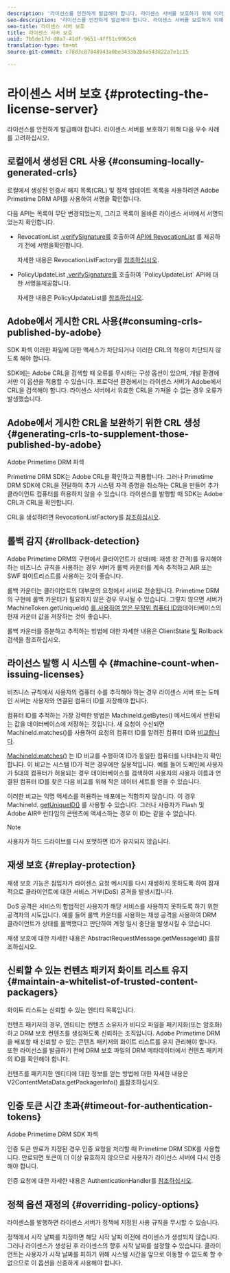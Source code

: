 ```yaml
---
description: '라이선스를 안전하게 발급해야 합니다. 라이센스 서버를 보호하기 위해 이러한 우수 사례를 고려하십시오 '
seo-description: '라이선스를 안전하게 발급해야 합니다. 라이센스 서버를 보호하기 위해 이러한 우수 사례를 고려하십시오 '
seo-title: 라이센스 서버 보호
title: 라이센스 서버 보호
uuid: 7b5de17d-d0a7-41df-9651-4ff51c9965c6
translation-type: tm+mt
source-git-commit: c78d3c87848943a0be3433b2b6a543822a7e1c15

---
```



# 라이센스 서버 보호 {#protecting-the-license-server}

라이선스를 안전하게 발급해야 합니다. 라이센스 서버를 보호하기 위해 다음 우수 사례를 고려하십시오.

## 로컬에서 생성된 CRL 사용 {#consuming-locally-generated-crls}

로컬에서 생성된 인증서 해지 목록(CRL) 및 정책 업데이트 목록을 사용하려면 Adobe Primetime DRM API를 사용하여 서명을 확인합니다.

다음 API는 목록이 무단 변경되었는지, 그리고 목록이 올바른 라이센스 서버에서 서명되었는지 확인합니다.

* RevocationList [.verifySignature를](https://help.adobe.com/en_US/primetime/api/drm-apis/server/javadocs-flashaccess-pro/com/adobe/flashaccess/sdk/revocation/RevocationList.html#verifySignature(java.security.cert.X509Certificate)) 호출하여 [API에 RevocationList](https://help.adobe.com/en_US/primetime/api/drm-apis/server/javadocs-flashaccess-pro/com/adobe/flashaccess/sdk/revocation/RevocationList.html) 를 제공하기 전에 서명을확인합니다.

   자세한 내용은 RevocationListFactory를 [참조하십시오](https://help.adobe.com/en_US/primetime/api/drm-apis/server/javadocs-flashaccess-pro/com/adobe/flashaccess/sdk/revocation/RevocationListFactory.html).

* PolicyUpdateList [.verifySignature를](https://help.adobe.com/en_US/primetime/api/drm-apis/server/javadocs-flashaccess-pro/com/adobe/flashaccess/sdk/policyupdate/PolicyUpdateList.html#verifySignature(java.security.cert.X509Certificate)) 호출하여 `PolicyUpdateList` API에 대한 서명을제공합니다.

   자세한 내용은 PolicyUpdateList를 [참조하십시오](https://help.adobe.com/en_US/primetime/api/drm-apis/server/javadocs-flashaccess-pro/com/adobe/flashaccess/sdk/policyupdate/PolicyUpdateList.html).

## Adobe에서 게시한 CRL 사용{#consuming-crls-published-by-adobe}

SDK 파섹 이러한 파일에 대한 액세스가 차단되거나 이러한 CRL의 적용이 차단되지 않도록 해야 합니다.

SDK에는 Adobe CRL을 검색할 때 오류를 무시하는 구성 옵션이 있으며, 개발 환경에서만 이 옵션을 적용할 수 있습니다. 프로덕션 환경에서는 라이센스 서버가 Adobe에서 CRL을 검색해야 합니다. 라이센스 서버에서 유효한 CRL을 가져올 수 없는 경우 오류가 발생했습니다.

## Adobe에서 게시한 CRL을 보완하기 위한 CRL 생성{#generating-crls-to-supplement-those-published-by-adobe}

Adobe Primetime DRM 파섹

Primetime DRM SDK는 Adobe CRL을 확인하고 적용합니다. 그러나 Primetime DRM SDK에 CRL을 전달하여 추가 시스템 자격 증명을 취소하는 CRL을 만들어 추가 클라이언트 컴퓨터를 허용하지 않을 수 있습니다. 라이센스를 발행할 때 SDK는 Adobe CRL과 CRL을 확인합니다.

CRL을 생성하려면 RevocationListFactory를 [참조하십시오](https://help.adobe.com/en_US/primetime/api/drm-apis/server/javadocs-flashaccess-pro/com/adobe/flashaccess/sdk/revocation/RevocationListFactory.html).

## 롤백 감지 {#rollback-detection}

Adobe Primetime DRM의 구현에서 클라이언트가 상태(예: 재생 창 간격)를 유지해야 하는 비즈니스 규칙을 사용하는 경우 서버가 롤백 카운터를 계속 추적하고 AIR 또는 SWF 화이트리스트를 사용하는 것이 좋습니다.

롤백 카운터는 클라이언트의 대부분의 요청에서 서버로 전송됩니다. Primetime DRM의 구현에 롤백 카운터가 필요하지 않은 경우 무시될 수 있습니다. 그렇지 않으면 서버가 MachineToken.getUniqueId() [를 사용하여 얻은 무작위 컴퓨터 ID와](https://help.adobe.com/en_US/primetime/api/drm-apis/server/javadocs-flashaccess-pro/com/adobe/flashaccess/sdk/cert/MachineId.html#getUniqueId())데이터베이스의 현재 카운터 값을 저장하는 것이 좋습니다.

롤백 카운터를 증분하고 추적하는 방법에 대한 자세한 내용은 ClientState [및](https://help.adobe.com/en_US/primetime/api/drm-apis/server/javadocs-flashaccess-pro/com/adobe/flashaccess/sdk/protocol/ClientState.html) Rollback 검색을 참조하십시오.

## 라이선스 발행 시 시스템 수 {#machine-count-when-issuing-licenses}

비즈니스 규칙에서 사용자의 컴퓨터 수를 추적해야 하는 경우 라이센스 서버 또는 도메인 서버는 사용자와 연결된 컴퓨터 ID를 저장해야 합니다.

컴퓨터 ID를 추적하는 가장 강력한 방법은 MachineId.getBytes() [](https://help.adobe.com/en_US/primetime/api/drm-apis/server/javadocs-flashaccess-pro/com/adobe/flashaccess/sdk/cert/MachineId.html#getBytes()) 메서드에서 반환되는 값을 데이터베이스에 저장하는 것입니다. 새 요청이 수신되면 MachineId.matches()를 사용하여 요청의 컴퓨터 ID를 알려진 컴퓨터 ID와 [비교합니다](https://help.adobe.com/en_US/primetime/api/drm-apis/server/javadocs-flashaccess-pro/com/adobe/flashaccess/sdk/cert/MachineId.html#matches(com.adobe.flashaccess.sdk.cert.MachineId)).

[MachineId.matches()](https://help.adobe.com/en_US/primetime/api/drm-apis/server/javadocs-flashaccess-pro/com/adobe/flashaccess/sdk/cert/MachineId.html#matches(com.adobe.flashaccess.sdk.cert.MachineId)) 는 ID 비교를 수행하여 ID가 동일한 컴퓨터를 나타내는지 확인합니다. 이 비교는 시스템 ID가 적은 경우에만 실용적입니다. 예를 들어 도메인에 사용자가 5대의 컴퓨터가 허용되는 경우 데이터베이스를 검색하여 사용자의 사용자 이름과 연결된 컴퓨터 ID를 찾은 다음 비교를 위해 작은 데이터 세트를 얻을 수 있습니다.

이러한 비교는 익명 액세스를 허용하는 배포에는 적합하지 않습니다. 이 경우 MachineId. [getUniqueID()](https://help.adobe.com/en_US/primetime/api/drm-apis/server/javadocs-flashaccess-pro/com/adobe/flashaccess/sdk/cert/MachineId.html#getUniqueId()) 를 사용할 수 있습니다. 그러나 사용자가 Flash 및 Adobe AIR® 런타임의 콘텐츠에 액세스하는 경우 이 ID는 같을 수 없습니다.

>[!NOTE]
>
>사용자가 하드 드라이브를 다시 포맷하면 ID가 유지되지 않습니다.

## 재생 보호 {#replay-protection}

재생 보호 기능은 침입자가 라이센스 요청 메시지를 다시 재생하지 못하도록 하여 잠재적으로 클라이언트에 대한 서비스 거부(DoS) 공격을 발생시킵니다.

DoS 공격은 서비스의 합법적인 사용자가 해당 서비스를 사용하지 못하도록 하기 위한 공격자의 시도입니다. 예를 들어 롤백 카운터를 사용하는 재생 공격을 사용하여 DRM 클라이언트가 상태를 롤백했다고 판단하여 계정 일시 중단을 발생시킬 수 있습니다.

재생 보호에 대한 자세한 내용은 AbstractRequestMessage.getMessageId() [ 를](https://help.adobe.com/en_US/primetime/api/drm-apis/server/javadocs-flashaccess-pro/com/adobe/flashaccess/sdk/protocol/AbstractRequestMessage.html#getMessageId())참조하십시오.

## 신뢰할 수 있는 컨텐츠 패키저 화이트 리스트 유지{#maintain-a-whitelist-of-trusted-content-packagers}

화이트 리스트는 신뢰할 수 있는 엔티티 목록입니다.

컨텐츠 패키저의 경우, 엔티티는 컨텐츠 소유자가 비디오 파일을 패키지화(또는 암호화)하고 DRM 보호 컨텐츠를 생성하도록 신뢰하는 조직입니다. Adobe Primetime DRM을 배포할 때 신뢰할 수 있는 콘텐츠 패키저의 화이트 리스트를 유지 관리해야 합니다. 또한 라이선스를 발급하기 전에 DRM 보호 파일의 DRM 메타데이터에서 컨텐츠 패키저의 ID를 확인해야 합니다.

컨텐츠를 패키지한 엔티티에 대한 정보를 얻는 방법에 대한 자세한 내용은 V2ContentMetaData.getPackagerInfo() [를](https://help.adobe.com/en_US/primetime/api/drm-apis/server/javadocs-flashaccess-pro/com/adobe/flashaccess/sdk/media/drm/keys/v2/V2ContentMetaData.html#getPackagerInfo())참조하십시오.

## 인증 토큰 시간 초과{#timeout-for-authentication-tokens}

Adobe Primetime DRM SDK 파섹

인증 토큰 만료가 지정된 경우 인증 요청을 처리할 때 Primetime DRM SDK를 사용합니다. 만료되면 토큰이 더 이상 유효하지 않으므로 사용자가 라이선스 서버에 다시 인증해야 합니다.

인증 요청에 대한 자세한 내용은 AuthenticationHandler를 [참조하십시오](https://help.adobe.com/en_US/primetime/api/drm-apis/server/javadocs-flashaccess-pro/com/adobe/flashaccess/sdk/protocol/authentication/AuthenticationHandler.html).

## 정책 옵션 재정의 {#overriding-policy-options}

라이센스를 발행하면 라이센스 서버가 정책에 지정된 사용 규칙을 무시할 수 있습니다.

정책에서 시작 날짜를 지정하면 해당 시작 날짜 이전에 라이센스가 생성되지 않습니다. 그러나 라이센스가 생성된 후 라이센스의 향후 시작 날짜를 설정할 수 있습니다. 클라이언트는 사용자가 시작 날짜를 피하기 위해 시스템 시간을 앞으로 이동할 수 없도록 할 수 없으므로 이 옵션을 신중하게 사용해야 합니다.